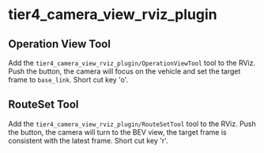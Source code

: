 # tier4_camera_view_rviz_plugin

## Operation View Tool

Add the `tier4_camera_view_rviz_plugin/OperationViewTool` tool to the RViz. Push the button, the camera will focus on the vehicle and set the target frame to `base_link`. Short cut key 'o'.

## RouteSet Tool

Add the `tier4_camera_view_rviz_plugin/RouteSetTool` tool to the RViz. Push the button, the camera will turn to the BEV view, the target frame is consistent with the latest frame. Short cut key 'r'.

